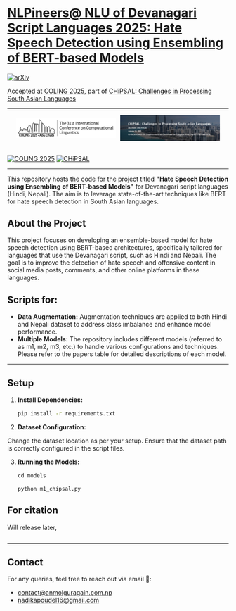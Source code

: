 # [NLPineers@ NLU of Devanagari Script Languages 2025: Hate Speech Detection using Ensembling of BERT-based Models](https://arxiv.org/abs/2412.08163)  
[![arXiv](https://img.shields.io/badge/arXiv-2412.08163-b31b1b.svg)](https://arxiv.org/abs/2412.08163)  

Accepted at [COLING 2025](https://coling2025.org/), part of [CHiPSAL: Challenges in Processing South Asian Languages](https://sites.google.com/view/chipsal/)

---

<div style="display: flex; align-items: center; justify-content: center;">
    <img src="images/logo-full.png" alt="COLING Logo" style="width: 45%; margin-right: 10px;">
    <img src="images/Chipsal_banner.jpg" alt="CHiPSAL Banner" style="width: 45%;">
</div>
<br>

[![COLING 2025](https://img.shields.io/badge/COLING%202025-white?style=flat&logo=)](https://coling2025.org/) [![CHiPSAL](https://img.shields.io/badge/CHiPSAL-navy?style=flat&logo=)](https://sites.google.com/view/chipsal/)


---

This repository hosts the code for the project titled **"Hate Speech Detection using Ensembling of BERT-based Models"** for Devanagari script languages (Hindi, Nepali). The aim is to leverage state-of-the-art techniques like BERT for hate speech detection in South Asian languages.


## About the Project

This project focuses on developing an ensemble-based model for hate speech detection using BERT-based architectures, specifically tailored for languages that use the Devanagari script, such as Hindi and Nepali. The goal is to improve the detection of hate speech and offensive content in social media posts, comments, and other online platforms in these languages.


## Scripts for:


- **Data Augmentation:** Augmentation techniques are applied to both Hindi and Nepali dataset to address class imbalance and enhance model performance.
- **Multiple Models:** The repository includes different models (referred to as m1, m2, m3, etc.) to handle various configurations and techniques. Please refer to the papers table for detailed descriptions of each model.

---

## Setup

1. **Install Dependencies:**

   ```bash
   pip install -r requirements.txt
    ```
2. **Dataset Configuration:**

Change the dataset location as per your setup. Ensure that the dataset path is correctly configured in the script files.

3. **Running the Models:**
    ```
    cd models
    ```
    ```
    python m1_chipsal.py
    ```

## For citation

Will release later,
```
```
---
## Contact

For any queries, feel free to reach out via email 📧:  
- [contact@anmolguragain.com.np](mailto:contact@anmolguragain.com.np)  
- [nadikapoudel16@gmail.com](mailto:nadikapoudel16@gmail.com)

